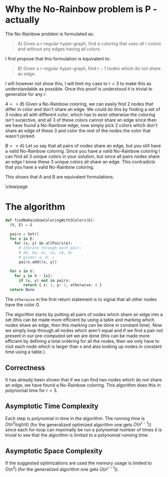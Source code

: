 # Why the No-Rainbow problem is P - actually

The No-Rainbow problem is formulated as:

> A) Given a $r$-regular hyper-graph, find a coloring that uses all $r$ colors and without any edges having all colors.

I first propose that this formulation is equivalent to:

> B) Given a $r$-regular hyper-graph, find $r - 1$ nodes which do not share an edge.

I will however not show this, I will limit my case to $r=3$ to make this as understandable as possible. Once this proof is understood it is trivial to generalize for any $r$.

$A => B$)
Given a No-Rainbow coloring, we can easily find 2 nodes that differ in color and don't share an edge. We could do this by finding a set of 3 nodes all with different color, which has to exist otherwise the coloring isn't surjective, and all 3 of these colors cannot share an edge since then we have found a No-Rainbow edge, now simply pick 2 colors which don't share an edge of these 3 and color the rest of the nodes the color that wasn't picked.

$B => A$)
Let us say that all pairs of nodes share an edge, but you still have a valid No-Rainbow coloring. Since you have a valid No-Rainbow coloring I can find all 3 unique colors in your solution, but since all pairs nodes share an edge I know these 3 unique colors all share an edge. This contradicts that you have a valid No-Rainbow coloring.

This shows that A and B are equivalent formulations.

\clearpage
# The algorithm

```python
def findNoRainbowColoringWith3Colors(G):
  (V, E) = G

  pairs = Set()
  for e in E:
    for (x, y) in allPairs(e):
      # Iterate through each pair:
      # ab, ba, ac, ca, cb, bc
      # given: a, b, c
      pairs.add((x, y))

  for x in V:
    for y in V - {x}:
      if (x, y) not in pairs:
        return { x: 1, y: 2, otherwise: 0 }
  return None
```
The `otherwise` in the first return statement is to signal that all other nodes have the color 0.

The algorithm starts by putting all pairs of nodes which share an edge into a set (this can be made more efficient by using a table and marking which nodes share an edge, then this marking can be done in constant time). Now we simply loop through all nodes which aren't equal and if we find a pair not present in our pre-computed set we are done (this can be made more efficient by defining a total ordering for all the nodes, then we only have to visit each node which is larger than $x$ and also looking up nodes in constant time using a table.).

## Correctness
It has already been shown that if we can find two nodes which do not share an edge, we have found a No-Rainbow coloring. This algorithm does this in polynomial time for $r=3$.

## Asymptotic Time Complexity
Each step is polynomial in time in the algorithm. The running time is $O(n^2log(n))$ (for the generalized optimized algorithm one gets $O(n^{r-1})$) since each for-loop can maximally be run a polynomial number of times it is trivial to see that the algorithm is limited to a polynomial running time.

## Asymptotic Space Complexity
If the suggested optimizations are used the memory usage is limited to $O(n^2)$ (for the generalized algorithm one gets $O(n^{r-1})$).

